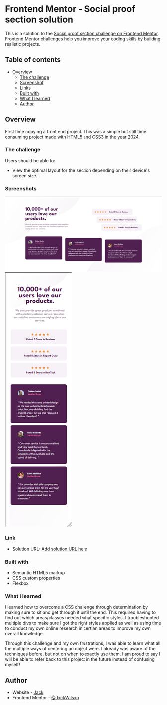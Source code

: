# Frontend Mentor - Social proof section solution

This is a solution to the [Social proof section challenge on Frontend Mentor](https://www.frontendmentor.io/challenges/social-proof-section-6e0qTv_bA). Frontend Mentor challenges help you improve your coding skills by building realistic projects. 

## Table of contents

- [Overview](#overview)
  - [The challenge](#the-challenge)
  - [Screenshot](#screenshot)
  - [Links](#links)
  - [Built with](#built-with)
  - [What I learned](#what-i-learned)
  - [Author](#author)



## Overview

First time copying a front end project. This was a simple but still time consuming project made with HTML5 and CSS3 in the year 2024.


### The challenge

Users should be able to:

- View the optimal layout for the section depending on their device's screen size.


### Screenshots

![](./solution-desktop.png)
![](./solution-mobile.png)


### Link

- Solution URL: [Add solution URL here](https://github.com/JxckWilsxn/Social-Proof-Section/)


### Built with

- Semantic HTML5 markup
- CSS custom properties
- Flexbox


### What I learned

I learned how to overcome a CSS challenge through determination by making sure to sit and get through it until the end. This required having to find out which areas/classes needed what specific styles. I troubleshooted multiple divs to make sure I got the right styles applied as well as using time to conduct my own online research in certian areas to improve my own overall knowledge.  

Through this challenge and my own frustrations, I was able to learn what all the multiple ways of centering an object were. I already was aware of the techniques before, but not on when to exactly use them. I am proud to say I will be able to refer back to this project in the future instead of confusing myself!


## Author

- Website - [Jack](https://github.com/JxckWilsxn)
- Frontend Mentor - [@JxckWilsxn](https://www.frontendmentor.io/profile/JxckWilsxn)
